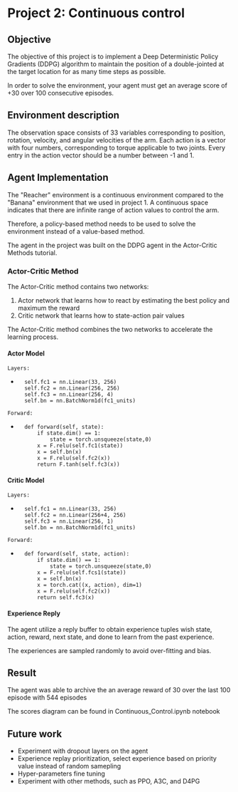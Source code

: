 # Project 2: Continuous control

## Objective
The objective of this project is to implement a Deep Deterministic Policy Gradients (DDPG) algorithm to maintain the position of a double-jointed at the target location for as many time steps as possible.

In order to solve the environment, your agent must get an average score of +30 over 100 consecutive episodes.

## Environment description 
The observation space consists of 33 variables corresponding to position, rotation, velocity, and angular velocities of the arm. Each action is a vector with four numbers, corresponding to torque applicable to two joints. Every entry in the action vector should be a number between -1 and 1.

## Agent Implementation

The "Reacher" environment is a continuous environment compared to the "Banana" environment that we used in project 1. A continuous space indicates that there are infinite range of action values to control the arm.

Therefore, a policy-based method needs to be used to solve the environment instead of a value-based method.

The agent in the project was built on the DDPG agent in the Actor-Critic Methods tutorial.

### Actor-Critic Method

The Actor-Critic method contains two networks:

1. Actor network that learns how to react by estimating the best policy and maximum the reward
2. Critic network that learns how to state-action pair values

The Actor-Critic method combines the two networks to accelerate the learning process.

#### Actor Model

`Layers:`
-       self.fc1 = nn.Linear(33, 256)
        self.fc2 = nn.Linear(256, 256)
        self.fc3 = nn.Linear(256, 4)
        self.bn = nn.BatchNorm1d(fc1_units)
`Forward:`
-       def forward(self, state):
            if state.dim() == 1:
                state = torch.unsqueeze(state,0)
            x = F.relu(self.fc1(state))
            x = self.bn(x)
            x = F.relu(self.fc2(x))
            return F.tanh(self.fc3(x))


#### Critic Model
`Layers:`
-       self.fc1 = nn.Linear(33, 256)
        self.fc2 = nn.Linear(256+4, 256)
        self.fc3 = nn.Linear(256, 1)
        self.bn = nn.BatchNorm1d(fc1_units)
`Forward:`
-       def forward(self, state, action):
            if state.dim() == 1:
                state = torch.unsqueeze(state,0)
            x = F.relu(self.fcs1(state))
            x = self.bn(x)
            x = torch.cat((x, action), dim=1)
            x = F.relu(self.fc2(x))
            return self.fc3(x)


#### Experience Reply

The agent utilize a reply buffer to obtain experience tuples wish state, action, reward, next state, and done to learn from the past experience.

The experiences are sampled randomly to avoid over-fitting and bias.

## Result

The agent was able to archive the an average reward of 30 over the last 100 episode with 544 episodes

The scores diagram can be found in Continuous_Control.ipynb notebook

## Future work
- Experiment with dropout layers on the agent
- Experience replay prioritization, select experience based on priority value instead of random samepling
- Hyper-parameters fine tuning
- Experiment with other methods, such as PPO, A3C, and D4PG



